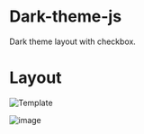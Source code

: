 # Dark-theme-js
Dark theme layout with checkbox.

# Layout
![Template](https://user-images.githubusercontent.com/31220608/79776538-e5b1d980-8303-11ea-81b2-1430b80e9b82.png)


![image](https://user-images.githubusercontent.com/31220608/79776713-214ca380-8304-11ea-9841-74f5e30342a8.png)
